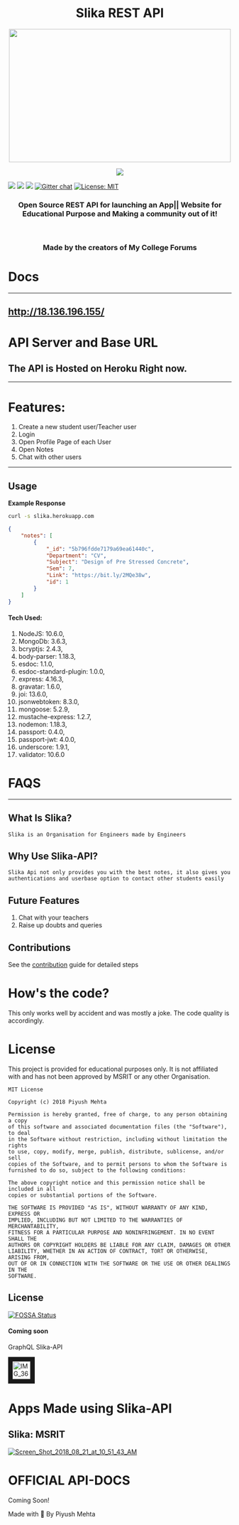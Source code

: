 <h1 align="center">Slika REST API</h1>
<p align="center">
<img src='https://preview.ibb.co/hEJJDK/7152018235215.png' height="300px" width="500px">
</p>
<p align="center">
<a href="https://travis-ci.com/piyush97/Slika-API"><img src="https://img.shields.io/travis/r-spacex/SpaceX-API.svg?longCache=true&style=for-the-badge"></a>

<a href="https://hub.docker.com/r/piyush97/slika-api/"><img src="https://img.shields.io/docker/build/jakewmeyer/spacex-api.svg?longCache=true&style=for-the-badge"></a>
<a href="https://github.com/piyush97/Slika-API/releases"><img src="https://img.shields.io/github/release/r-spacex/SpaceX-API.svg?longCache=true&style=for-the-badge"></a>
<a href="https://github.com/piyush97/Slika-API/releases/tag/v0.1.0"><img src="https://img.shields.io/badge/interface-REST-brightgreen.svg?longCache=true&style=for-the-badge"></a>
[![Gitter chat](https://badges.gitter.im/gitterHQ/gitter.png)](https://gitter.im/Slika-api/Lobby?utm_source=share-link&utm_medium=link&utm_campaign=share-link)
[![License: MIT](https://img.shields.io/badge/License-MIT-yellow.svg)](https://opensource.org/licenses/MIT)

</p>

<h3 align="center">Open Source REST API for launching an App|| Website for Educational Purpose and Making a community out of it!</h3>

</br><h3 align='center'>
Made by the creators of My College Forums
</h3>

# Docs

---------
http://18.136.196.155/
---------

# API Server and Base URL
## The API is Hosted on Heroku Right now.

------

# Features:
1. Create a new student user/Teacher user
1. Login 
1. Open Profile Page of each User
1. Open Notes
1. Chat with other users

------

## Usage

**Example Response**

```bash
curl -s slika.herokuapp.com
```
```json
{
    "notes": [
        {
            "_id": "5b796fdde7179a69ea61440c",
            "Department": "CV",
            "Subject": "Design of Pre Stressed Concrete",
            "Sem": 7,
            "Link": "https://bit.ly/2MQe38w",
            "id": 1
        }
    ]
}
```

#### Tech Used:
1. NodeJS: 10.6.0,
1. MongoDb: 3.6.3,
1. bcryptjs: 2.4.3,
1. body-parser: 1.18.3,
1. esdoc: 1.1.0,
1. esdoc-standard-plugin: 1.0.0,
1. express: 4.16.3,
1. gravatar: 1.6.0,
1. joi: 13.6.0,
1. jsonwebtoken: 8.3.0,
1. mongoose: 5.2.9,
1. mustache-express: 1.2.7,
1. nodemon: 1.18.3,
1. passport: 0.4.0,
1. passport-jwt: 4.0.0,
1. underscore: 1.9.1,
1. validator: 10.6.0


# FAQS

-------

## What Is Slika?
`Slika is an Organisation for Engineers made by Engineers`

## Why Use Slika-API?
`Slika Api not only provides you with the best notes, it also gives you authentications and userbase option to contact other students easily`

## Future Features
1. Chat with your teachers
1. Raise up doubts and queries

## Contributions
See the [contribution](https://github.com/piyush97/Slika-API/blob/master/CONTRIBUTING.md) guide for detailed steps


# How's the code?
This only works well by accident and was mostly a joke. The code quality is accordingly.

# License
This project is provided for educational purposes only. It is not affiliated with and has not been approved by MSRIT or any other Organisation.

```
MIT License

Copyright (c) 2018 Piyush Mehta

Permission is hereby granted, free of charge, to any person obtaining a copy
of this software and associated documentation files (the "Software"), to deal
in the Software without restriction, including without limitation the rights
to use, copy, modify, merge, publish, distribute, sublicense, and/or sell
copies of the Software, and to permit persons to whom the Software is
furnished to do so, subject to the following conditions:

The above copyright notice and this permission notice shall be included in all
copies or substantial portions of the Software.

THE SOFTWARE IS PROVIDED "AS IS", WITHOUT WARRANTY OF ANY KIND, EXPRESS OR
IMPLIED, INCLUDING BUT NOT LIMITED TO THE WARRANTIES OF MERCHANTABILITY,
FITNESS FOR A PARTICULAR PURPOSE AND NONINFRINGEMENT. IN NO EVENT SHALL THE
AUTHORS OR COPYRIGHT HOLDERS BE LIABLE FOR ANY CLAIM, DAMAGES OR OTHER
LIABILITY, WHETHER IN AN ACTION OF CONTRACT, TORT OR OTHERWISE, ARISING FROM,
OUT OF OR IN CONNECTION WITH THE SOFTWARE OR THE USE OR OTHER DEALINGS IN THE
SOFTWARE.
```
## License
[![FOSSA Status](https://app.fossa.io/api/projects/git%2Bgithub.com%2Fpiyush97%2FSlika-API.svg?type=large)](https://app.fossa.io/projects/git%2Bgithub.com%2Fpiyush97%2FSlika-API?ref=badge_large)

#### Coming soon
GraphQL Slika-API

<a href="https://ibb.co/eP7fyU"><img src="https://thumb.ibb.co/eP7fyU/IMG_3630.jpg" alt="IMG_3630" border="10" height='40px' ></a>

# Apps Made using Slika-API

## Slika: MSRIT
<a href="https://ibb.co/dy8fXp"><img src="https://thumb.ibb.co/dy8fXp/Screen_Shot_2018_08_21_at_10_51_43_AM.jpg" alt="Screen_Shot_2018_08_21_at_10_51_43_AM" border="0"></a>


# OFFICIAL API-DOCS
Coming Soon!

Made with :blue_heart: By Piyush Mehta 

